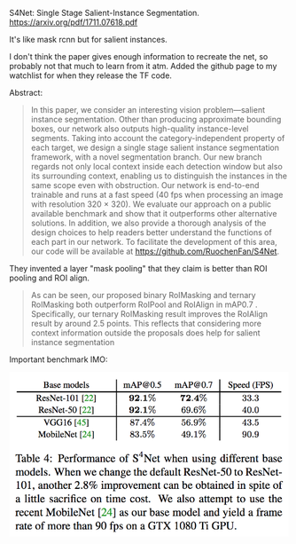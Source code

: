 S4Net: Single Stage Salient-Instance Segmentation.
https://arxiv.org/pdf/1711.07618.pdf

It's like mask rcnn but for salient instances. 

I don't think the paper gives enough information to recreate the net, so probably not that much to learn from it atm. Added the github page to my watchlist for when they release the TF code.

Abstract:
> In this paper, we consider an interesting vision
problem—salient instance segmentation. Other than producing
approximate bounding boxes, our network also outputs
high-quality instance-level segments. Taking into account
the category-independent property of each target, we
design a single stage salient instance segmentation framework,
with a novel segmentation branch. Our new branch
regards not only local context inside each detection window
but also its surrounding context, enabling us to distinguish
the instances in the same scope even with obstruction.
Our network is end-to-end trainable and runs at a
fast speed (40 fps when processing an image with resolution
320 × 320). We evaluate our approach on a public
available benchmark and show that it outperforms other alternative
solutions. In addition, we also provide a thorough
analysis of the design choices to help readers better understand
the functions of each part in our network. To facilitate
the development of this area, our code will be available at
https://github.com/RuochenFan/S4Net.

They invented a layer "mask pooling" that they claim is better than ROI pooling and ROI align.

>As can be seen, our proposed
binary RoIMasking and ternary RoIMasking both outperform
RoIPool and RoIAlign in mAP0.7
. Specifically, our
ternary RoIMasking result improves the RoIAlign result by
around 2.5 points. This reflects that considering more context
information outside the proposals does help for salient
instance segmentation


Important benchmark IMO:

![s4net speed benchmark](../Assets/s4net_benchmark.png?raw=true "s4net_benchmark")
